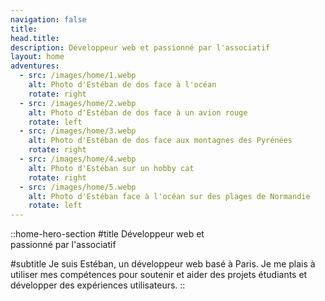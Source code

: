 ```yaml
---
navigation: false
title:
head.title:
description: Développeur web et passionné par l'associatif
layout: home
adventures:
  - src: /images/home/1.webp
    alt: Photo d'Estéban de dos face à l'océan
    rotate: right
  - src: /images/home/2.webp
    alt: Photo d'Estéban de dos face à un avion rouge
    rotate: left
  - src: /images/home/3.webp
    alt: Photo d'Estéban de dos face aux montagnes des Pyrénées
    rotate: right
  - src: /images/home/4.webp
    alt: Photo d'Estéban sur un hobby cat
    rotate: right
  - src: /images/home/5.webp
    alt: Photo d'Estéban face à l'océan sur des plages de Normandie
    rotate: left
---
```


::home-hero-section
#title
Développeur web et <br /> passionné par l'associatif

#subtitle
Je suis Estéban, un développeur web basé à Paris. Je me plais à utiliser mes compétences pour soutenir et aider des projets étudiants et développer des expériences utilisateurs.
::
